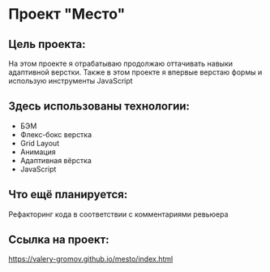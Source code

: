 # Проект "Место"

## Цель проекта:
На этом проекте я отрабатываю продолжаю оттачивать навыки адаптивной верстки. Также в этом проекте я впервые верстаю формы и использую инструменты JavaScript

## Здесь использованы технологии:
* БЭМ
* Флекс-бокс верстка
* Grid Layout
* Анимация
* Адаптивная вёрстка
* JavaScript

## Что ещё планируется:
Рефакторинг кода в соответствии с комментариями ревьюера

## Ссылка на проект:
https://valery-gromov.github.io/mesto/index.html